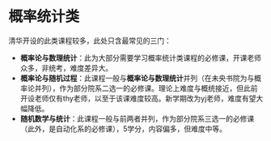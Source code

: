 # 概率统计类

清华开设的此类课程较多，此处只含最常见的三门：

* **概率论与数理统计**：此为大部分需要学习概率统计类课程的必修课，开课老师众多，非统考，难度差异大。
* **概率论与随机过程**：此课程一般与**概率论与数理统计**并列（在未央书院为与概率论并列），作为部分院系二选一的必修课。理论上难度与概统接近，但此前开设老师仅有thy老师，以至于该课难度较高。新学期改为yj老师，难度有望大幅降低。
* **随机数学与统计**：此课程一般与前两者并列，作为部分院系三选一的必修课（此外，是自动化系的必修课），5学分，内容偏多，但难度中等。
